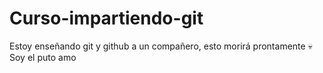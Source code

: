 # Curso-impartiendo-git
Estoy enseñando git y github a un compañero, esto morirá prontamente 💀
Soy el puto amo
